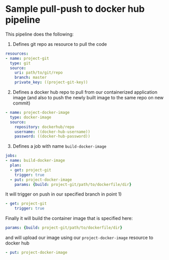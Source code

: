 # Sample pull-push to docker hub pipeline

This pipeline does the following:

1) Defines git repo as resource to pull the code
```yml
resources:
- name: project-git
  type: git
  source:
    uri: path/to/git/repo
    branch: master
    private_key: ((project-git-key))
```

2) Defines a docker hub repo to pull from our containerized application image (and also to push the newly built image to the same repo on new commit)
```yml
- name: project-docker-image
  type: docker-image
  source:
    repository: dockerhub/repo
    username: ((docker-hub-username))
    password: ((docker-hub-password))
```

3) Defines a job with name `build-docker-image`
```yml
jobs:
- name: build-docker-image
  plan:
  - get: project-git
    trigger: true
  - put: project-docker-image
    params: {build: project-git/path/to/dockerfile/dir}
```

It will trigger on push in our specified branch in point 1)
```yml
- get: project-git
    trigger: true
```

Finally it will build the container image that is specified here:
```yml
params: {build: project-git/path/to/dockerfile/dir}
```

and will upload our image using our `project-docker-image` resource to docker hub
```yml
- put: project-docker-image
```
